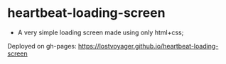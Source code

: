 # heartbeat-loading-screen
- A very simple loading screen made using only html+css;

Deployed on gh-pages: https://lostvoyager.github.io/heartbeat-loading-screen
